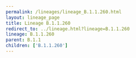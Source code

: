 ```yaml
---
permalink: /lineages/lineage_B.1.1.260.html
layout: lineage_page
title: Lineage B.1.1.260
redirect_to: ../lineage.html?lineage=B.1.1.260
lineage: B.1.1.260
parent: B.1.1
children: ['B.1.1.260']
---
```

